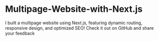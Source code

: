 # Multipage-Website-with-Next.js
I built a multipage website using Next.js, featuring dynamic routing, responsive design, and optimized SEO! Check it out on GitHub and share your feedback
